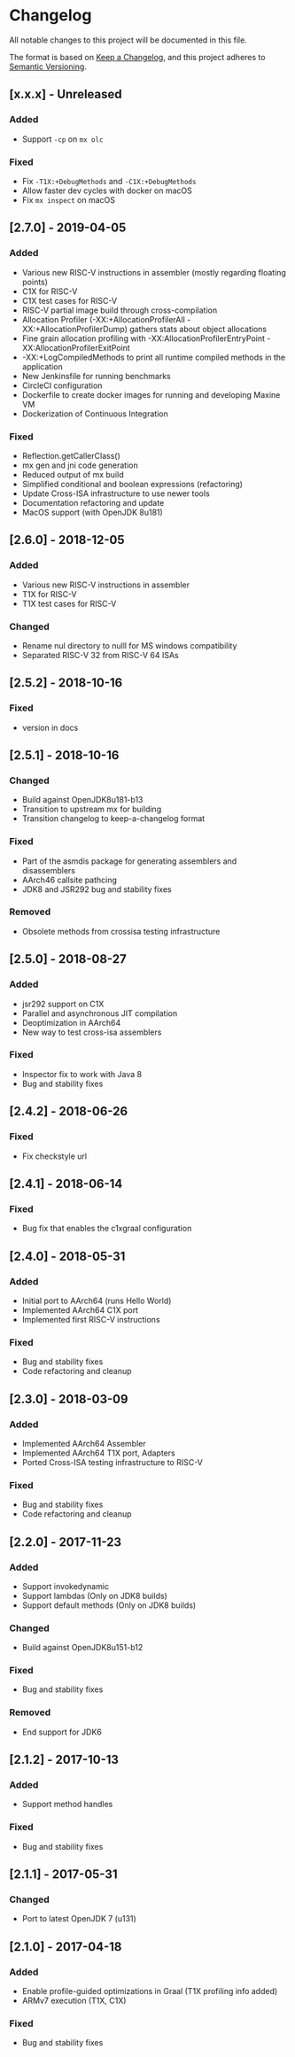 # Changelog

All notable changes to this project will be documented in this file.

The format is based on [Keep a Changelog](https://keepachangelog.com/en/1.0.0/), and this project adheres to [Semantic Versioning](https://semver.org/spec/v2.0.0.html).

## [x.x.x] - Unreleased

### Added

- Support `-cp` on `mx olc`

### Fixed

- Fix `-T1X:+DebugMethods` and `-C1X:+DebugMethods`
- Allow faster dev cycles with docker on macOS
- Fix `mx inspect` on macOS

## [2.7.0] - 2019-04-05

### Added

- Various new RISC-V instructions in assembler (mostly regarding floating points)
- C1X for RISC-V
- C1X test cases for RISC-V
- RISC-V partial image build through cross-compilation
- Allocation Profiler (-XX:+AllocationProfilerAll -XX:+AllocationProfilerDump) gathers stats about object allocations
- Fine grain allocation profiling with -XX:AllocationProfilerEntryPoint -XX:AllocationProfilerExitPoint
- -XX:+LogCompiledMethods to print all runtime compiled methods in the application
- New Jenkinsfile for running benchmarks
- CircleCI configuration
- Dockerfile to create docker images for running and developing Maxine VM
- Dockerization of Continuous Integration

### Fixed

- Reflection.getCallerClass()
- mx gen and jni code generation
- Reduced output of mx build
- Simplified conditional and boolean expressions (refactoring)
- Update Cross-ISA infrastructure to use newer tools
- Documentation refactoring and update
- MacOS support (with OpenJDK 8u181)

## [2.6.0] - 2018-12-05

### Added

- Various new RISC-V instructions in assembler
- T1X for RISC-V
- T1X test cases for RISC-V

### Changed

- Rename nul directory to nulll for MS windows compatibility
- Separated RISC-V 32 from RISC-V 64 ISAs

## [2.5.2] - 2018-10-16

### Fixed

- version in docs

## [2.5.1] - 2018-10-16

### Changed

- Build against OpenJDK8u181-b13
- Transition to upstream mx for building
- Transition changelog to keep-a-changelog format

### Fixed

- Part of the asmdis package for generating assemblers and disassemblers
- AArch46 callsite pathcing
- JDK8 and JSR292 bug and stability fixes

### Removed

- Obsolete methods from crossisa testing infrastructure

## [2.5.0] - 2018-08-27

### Added

- jsr292 support on C1X
- Parallel and asynchronous JIT compilation
- Deoptimization in AArch64
- New way to test cross-isa assemblers

### Fixed

- Inspector fix to work with Java 8
- Bug and stability fixes

## [2.4.2] - 2018-06-26

### Fixed

- Fix checkstyle url

## [2.4.1] - 2018-06-14

### Fixed

- Bug fix that enables the c1xgraal configuration

## [2.4.0] - 2018-05-31

### Added

- Initial port to AArch64 (runs Hello World)
- Implemented AArch64 C1X port
- Implemented first RISC-V instructions

### Fixed

- Bug and stability fixes
- Code refactoring and cleanup

## [2.3.0] - 2018-03-09

### Added

- Implemented AArch64 Assembler
- Implemented AArch64 T1X port, Adapters
- Ported Cross-ISA testing infrastructure to RISC-V

### Fixed

- Bug and stability fixes
- Code refactoring and cleanup

## [2.2.0] - 2017-11-23

### Added

- Support invokedynamic
- Support lambdas (Only on JDK8 builds)
- Support default methods (Only on JDK8 builds)

### Changed

- Build against OpenJDK8u151-b12

### Fixed

- Bug and stability fixes

### Removed

- End support for JDK6

## [2.1.2] - 2017-10-13

### Added

- Support method handles

### Fixed

- Bug and stability fixes

## [2.1.1] - 2017-05-31

### Changed

- Port to latest OpenJDK 7 (u131)

## [2.1.0] - 2017-04-18

### Added

- Enable profile-guided optimizations in Graal (T1X profiling info added)
- ARMv7 execution (T1X, C1X)

### Fixed

- Bug and stability fixes
